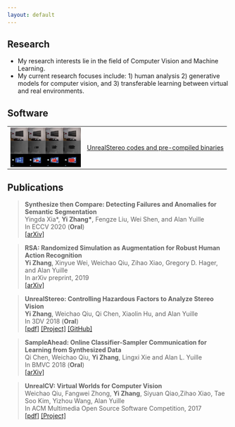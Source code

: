 ```yaml
---
layout: default
---
```


## Research
* My research interests lie in the field of Computer Vision and Machine Learning.
* My current research focuses include: 1) human analysis 2) generative models for computer vision, and 3) transferable learning between virtual and real environments.

## Software
<!--
    ![UnrealStereo](/images/img_grad.jpg)  
-->


<div>
<table border="0">
  <tr>
  <td><img src="/images/img_grad.jpg" width = "160" height = "90" alt="UnrealStereo" align="left" /></td>
  <td><a href="https://stereo.unrealcv.org">UnrealStereo codes and pre-compiled binaries</a></td>
  </tr>
</table>
</div>

<!--
Pre-compiled binaries can be found [here](binary.html)
--> 

## Publications
>**Synthesize then Compare: Detecting Failures and Anomalies for Semantic Segmentation**  
>Yingda Xia\*, **Yi Zhang\***, Fengze Liu, Wei Shen, and Alan Yuille  
>In ECCV 2020 (**Oral**)   
>[\[arXiv\]](https://arxiv.org/abs/2003.08440) 

>**RSA: Randomized Simulation as Augmentation for Robust Human Action Recognition**  
>**Yi Zhang**, Xinyue Wei, Weichao Qiu, Zihao Xiao, Gregory D. Hager, and Alan Yuille  
>In arXiv preprint, 2019   
>[\[arXiv\]](https://arxiv.org/abs/1912.01180) 

>**UnrealStereo: Controlling Hazardous Factors to Analyze Stereo Vision**  
>**Yi Zhang**, Weichao Qiu, Qi Chen, Xiaolin Hu, and Alan Yuille  
>In 3DV 2018 (**Oral**)   
>[\[pdf\]](pdfs/yi2018unrealstereo.pdf) [\[Project\]](https://stereo.unrealcv.org) [\[GitHub\]](https://github.com/edz-o/unreal-stereo-evaluation)

>**SampleAhead: Online Classifier-Sampler Communication for Learning from Synthesized Data**  
>Qi Chen, Weichao Qiu, **Yi Zhang**, Lingxi Xie and Alan L. Yuille   
>In BMVC 2018 (**Oral**)   
>[\[arXiv\]](https://arxiv.org/abs/1804.00248) 

>**UnrealCV: Virtual Worlds for Computer Vision**  
>Weichao Qiu, Fangwei Zhong, **Yi Zhang**, Siyuan Qiao,Zihao Xiao, Tae Soo Kim, Yizhou Wang, Alan Yuille  
>In ACM Multimedia Open Source Software Competition, 2017   
>[\[pdf\]](pdfs/unrealcv.pdf) [\[Project\]](https://unrealcv.org)
